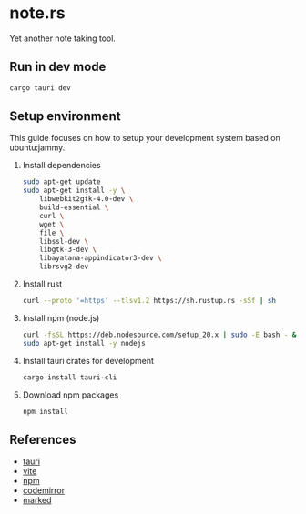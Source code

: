 # note.rs

Yet another note taking tool.

## Run in dev mode

```bash
cargo tauri dev
```

## Setup environment
This guide focuses on how to setup your development system based on ubuntu:jammy.

1. Install dependencies
    ```bash
    sudo apt-get update
    sudo apt-get install -y \
        libwebkit2gtk-4.0-dev \
        build-essential \
        curl \
        wget \
        file \
        libssl-dev \
        libgtk-3-dev \
        libayatana-appindicator3-dev \
        librsvg2-dev
    ```
2. Install rust
    ```bash
    curl --proto '=https' --tlsv1.2 https://sh.rustup.rs -sSf | sh
    ```
3. Install npm (node.js)
    ```bash
    curl -fsSL https://deb.nodesource.com/setup_20.x | sudo -E bash - &&\
    sudo apt-get install -y nodejs
    ```
4. Install tauri crates for development
    ```bash
    cargo install tauri-cli
    ```
5. Download npm packages
    ```bash
    npm install
    ```

## References

- [tauri](https://tauri.app/)
- [vite](https://vitejs.dev/)
- [npm](https://www.npmjs.com/)
- [codemirror](https://codemirror.net/)
- [marked](https://marked.js.org/)